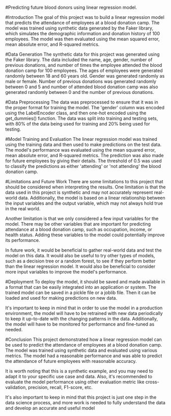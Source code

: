 #Predicting future blood donors using linear regression model.

#Introduction
The goal of this project was to build a linear regression model that predicts the attendance of employees at a blood donation camp. The model was trained using synthetic data generated by the Faker library, which simulates the demographic information and donation history of 100 employees. The model was then evaluated using the mean squared error, mean absolute error, and R-squared metrics.

#Data Generation
The synthetic data for this project was generated using the Faker library. The data included the name, age, gender, number of previous donations, and number of times the employee attended the blood donation camp for 100 employees. The ages of employees were generated randomly between 18 and 60 years old. Gender was generated randomly as male or female. Number of previous donations was generated randomly between 0 and 5 and number of attended blood donation camp was also generated randomly between 0 and the number of previous donations.

#Data Preprocessing
The data was preprocessed to ensure that it was in the proper format for training the model. The 'gender' column was encoded using the LabelEncoder class, and then one-hot encoded using the get_dummies() function. The data was split into training and testing sets, with 80% of the data being used for training and 20% being used for testing.

#Model Training and Evaluation
The linear regression model was trained using the training data and then used to make predictions on the test data. The model's performance was evaluated using the mean squared error, mean absolute error, and R-squared metrics. The prediction was also made for future employees by giving their details. The threshold of 0.5 was used to classify the predictions as either 'attending' or 'not attending' the blood donation camp.

#Limitations and Future Work
There are some limitations to this project that should be considered when interpreting the results. One limitation is that the data used in this project is synthetic and may not accurately represent real-world data. Additionally, the model is based on a linear relationship between the input variables and the output variable, which may not always hold true in the real world.

Another limitation is that we only considered a few input variables for the model. There may be other variables that are important for predicting attendance at a blood donation camp, such as occupation, income, or health status. Adding these variables to the model could potentially improve its performance.

In future work, it would be beneficial to gather real-world data and test the model on this data. It would also be useful to try other types of models, such as a decision tree or a random forest, to see if they perform better than the linear regression model. It would also be beneficial to consider more input variables to improve the model's performance.

#Deployment
To deploy the model, it should be saved and made available in a format that can be easily integrated into an application or system. The trained model can be saved in a pickle file or a joblib file. Then it can be loaded and used for making predictions on new data.

It's important to keep in mind that in order to use the model in a production environment, the model will have to be retrained with new data periodically to keep it up-to-date with the changing patterns in the data. Additionally, the model will have to be monitored for performance and fine-tuned as needed.

#Conclusion
This project demonstrated how a linear regression model can be used to predict the attendance of employees at a blood donation camp. The model was trained using synthetic data and evaluated using various metrics. The model had a reasonable performance and was able to predict the attendance of future employees with reasonable accuracy.

It is worth noting that this is a synthetic example, and you may need to adapt it to your specific use case and data. Also, it's recommended to evaluate the model performance using other evaluation metric like cross-validation, precision, recall, F1-score, etc.

It's also important to keep in mind that this project is just one step in the data science process, and more work is needed to fully understand the data and develop an accurate and useful model
